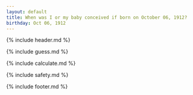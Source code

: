 ```yaml
---
layout: default
title: When was I or my baby conceived if born on October 06, 1912?
birthday: Oct 06, 1912
---
```


{% include header.md %}

{% include guess.md %}

{% include calculate.md %}

{% include safety.md %}

{% include footer.md %}



